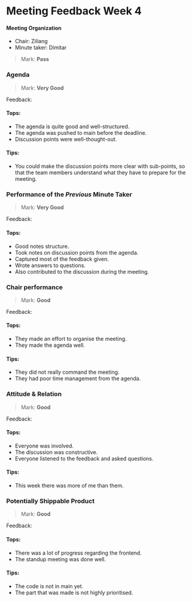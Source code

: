 # Meeting Feedback Week 4

#### Meeting Organization

- Chair: Ziliang
- Minute taker: Dimitar

>Mark: **Pass**

### Agenda

>Mark: **Very Good**

Feedback:
#### Tops:
- The agenda is quite good and well-structured.
- The agenda was pushed to main before the deadline.
- Discussion points were well-thought-out.
#### Tips:
- You could make the discussion points more clear with sub-points, so that the team members understand what they have to prepare for the meeting.


### Performance of the *Previous* Minute Taker

>Mark: **Very Good**

Feedback:
#### Tops:
- Good notes structure.
- Took notes on discussion points from the agenda.
- Captured most of the feedback given.
- Wrote answers to questions.
- Also contributed to the discussion during the meeting.


### Chair performance
>Mark: **Good**

Feedback:
#### Tops:
- They made an effort to organise the meeting.
- They made the agenda well.
#### Tips:
- They did not really command the meeting.
- They had poor time management from the agenda.

### Attitude & Relation

>Mark: **Good**

Feedback:
#### Tops:
- Everyone was involved.
- The discussion was constructive.
- Everyone listened to the feedback and asked questions.
#### Tips:
- This week there was more of me than them.

### Potentially Shippable Product

>Mark: **Good**

Feedback:
#### Tops:
- There was a lot of progress regarding the frontend.
- The standup meeting was done well.
#### Tips:
- The code is not in main yet.
- The part that was made is not highly prioritised.




